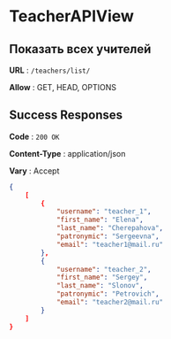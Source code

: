 # TeacherAPIView

## Показать всех учителей

**URL** : `/teachers/list/`

**Allow** : GET, HEAD, OPTIONS

## Success Responses

**Code** : `200 OK`

**Content-Type** : application/json

**Vary** : Accept

```json
{
    [
        {
            "username": "teacher_1",
            "first_name": "Elena",
            "last_name": "Cherepahova",
            "patronymic": "Sergeevna",
            "email": "teacher1@mail.ru"
        },
        {
            "username": "teacher_2",
            "first_name": "Sergey",
            "last_name": "Slonov",
            "patronymic": "Petrovich",
            "email": "teacher2@mail.ru"
        }
    ]
}
```

